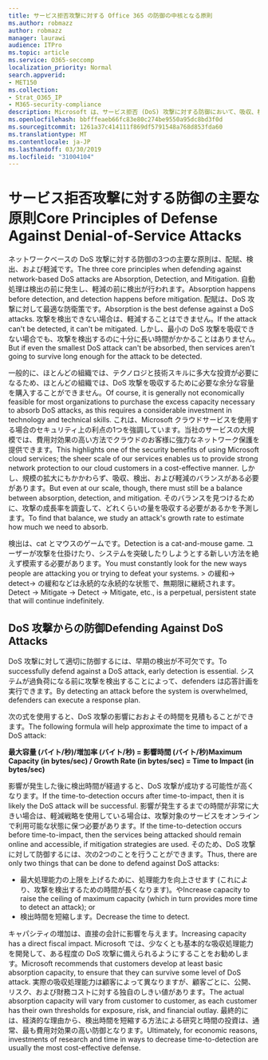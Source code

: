 ```yaml
---
title: サービス拒否攻撃に対する Office 365 の防御の中核となる原則
ms.author: robmazz
author: robmazz
manager: laurawi
audience: ITPro
ms.topic: article
ms.service: O365-seccomp
localization_priority: Normal
search.appverid:
- MET150
ms.collection:
- Strat_O365_IP
- M365-security-compliance
description: Microsoft は、サービス拒否 (DoS) 攻撃に対する防御において、吸収、検出、軽減の中心となる原則を活用する方法について説明します。
ms.openlocfilehash: bbfffeaeb66fc83e80c274be9550a95dc8bd3f0d
ms.sourcegitcommit: 1261a37c414111f869df5791548a768d853fda60
ms.translationtype: MT
ms.contentlocale: ja-JP
ms.lasthandoff: 03/30/2019
ms.locfileid: "31004104"
---
```

# <a name="core-principles-of-defense-against-denial-of-service-attacks"></a><span data-ttu-id="9f76f-103">サービス拒否攻撃に対する防御の主要な原則</span><span class="sxs-lookup"><span data-stu-id="9f76f-103">Core Principles of Defense Against Denial-of-Service Attacks</span></span>

<span data-ttu-id="9f76f-104">ネットワークベースの DoS 攻撃に対する防御の3つの主要な原則は、配賦、検出、および軽減です。</span><span class="sxs-lookup"><span data-stu-id="9f76f-104">The three core principles when defending against network-based DoS attacks are Absorption, Detection, and Mitigation.</span></span>
<span data-ttu-id="9f76f-105">自動処理は検出の前に発生し、軽減の前に検出が行われます。</span><span class="sxs-lookup"><span data-stu-id="9f76f-105">Absorption happens before detection, and detection happens before mitigation.</span></span> <span data-ttu-id="9f76f-106">配賦は、DoS 攻撃に対して最適な防衛策です。</span><span class="sxs-lookup"><span data-stu-id="9f76f-106">Absorption is the best defense against a DoS attacks.</span></span> <span data-ttu-id="9f76f-107">攻撃を検出できない場合は、軽減することはできません。</span><span class="sxs-lookup"><span data-stu-id="9f76f-107">If the attack can't be detected, it can't be mitigated.</span></span> <span data-ttu-id="9f76f-108">しかし、最小の DoS 攻撃を吸収できない場合でも、攻撃を検出するのに十分に長い時間がかかることはありません。</span><span class="sxs-lookup"><span data-stu-id="9f76f-108">But if even the smallest DoS attack can't be absorbed, then services aren't going to survive long enough for the attack to be detected.</span></span>

<span data-ttu-id="9f76f-109">一般的に、ほとんどの組織では、テクノロジと技術スキルに多大な投資が必要になるため、ほとんどの組織では、DoS 攻撃を吸収するために必要な余分な容量を購入することができません。</span><span class="sxs-lookup"><span data-stu-id="9f76f-109">Of course, it is generally not economically feasible for most organizations to purchase the excess capacity necessary to absorb DoS attacks, as this requires a considerable investment in technology and technical skills.</span></span> <span data-ttu-id="9f76f-110">これは、Microsoft クラウドサービスを使用する場合のセキュリティ上の利点の1つを強調しています。当社のサービスの大規模では、費用対効果の高い方法でクラウドのお客様に強力なネットワーク保護を提供できます。</span><span class="sxs-lookup"><span data-stu-id="9f76f-110">This highlights one of the security benefits of using Microsoft cloud services; the sheer scale of our services enables us to provide strong network protection to our cloud customers in a cost-effective manner.</span></span> <span data-ttu-id="9f76f-111">しかし、規模の拡大にもかかわらず、吸収、検出、および軽減のバランスがある必要があります。</span><span class="sxs-lookup"><span data-stu-id="9f76f-111">But even at our scale, though, there must still be a balance between absorption, detection, and mitigation.</span></span> <span data-ttu-id="9f76f-112">そのバランスを見つけるために、攻撃の成長率を調査して、どれくらいの量を吸収する必要があるかを予測します。</span><span class="sxs-lookup"><span data-stu-id="9f76f-112">To find that balance, we study an attack's growth rate to estimate how much we need to absorb.</span></span>

<span data-ttu-id="9f76f-113">検出は、cat とマウスのゲームです。</span><span class="sxs-lookup"><span data-stu-id="9f76f-113">Detection is a cat-and-mouse game.</span></span> <span data-ttu-id="9f76f-114">ユーザーが攻撃を仕掛けたり、システムを突破したりしようとする新しい方法を絶えず模索する必要があります。</span><span class="sxs-lookup"><span data-stu-id="9f76f-114">You must constantly look for the new ways people are attacking you or trying to defeat your systems.</span></span> <span data-ttu-id="9f76f-115">> の緩和-> detect-> の緩和などは永続的な永続的な状態で、無期限に継続されます。</span><span class="sxs-lookup"><span data-stu-id="9f76f-115">Detect -> Mitigate -> Detect -> Mitigate, etc., is a perpetual, persistent state that will continue indefinitely.</span></span>

## <a name="defending-against-dos-attacks"></a><span data-ttu-id="9f76f-116">DoS 攻撃からの防御</span><span class="sxs-lookup"><span data-stu-id="9f76f-116">Defending Against DoS Attacks</span></span>

<span data-ttu-id="9f76f-117">DoS 攻撃に対して適切に防御するには、早期の検出が不可欠です。</span><span class="sxs-lookup"><span data-stu-id="9f76f-117">To successfully defend against a DoS attack, early detection is essential.</span></span> <span data-ttu-id="9f76f-118">システムが過負荷になる前に攻撃を検出することによって、defenders は応答計画を実行できます。</span><span class="sxs-lookup"><span data-stu-id="9f76f-118">By detecting an attack before the system is overwhelmed, defenders can execute a response plan.</span></span>

<span data-ttu-id="9f76f-119">次の式を使用すると、DoS 攻撃の影響におおよその時間を見積もることができます。</span><span class="sxs-lookup"><span data-stu-id="9f76f-119">The following formula will help approximate the time to impact of a DoS attack:</span></span>

   <span data-ttu-id="9f76f-120">**最大容量 (バイト/秒)/増加率 (バイト/秒) = 影響時間 (バイト/秒)**</span><span class="sxs-lookup"><span data-stu-id="9f76f-120">**Maximum Capacity (in bytes/sec) / Growth Rate (in bytes/sec) = Time to Impact (in bytes/sec)**</span></span>

<span data-ttu-id="9f76f-121">影響が発生した後に検出時間が経過すると、DoS 攻撃が成功する可能性が高くなります。</span><span class="sxs-lookup"><span data-stu-id="9f76f-121">If the time-to-detection occurs after time-to-impact, then it is likely the DoS attack will be successful.</span></span> <span data-ttu-id="9f76f-122">影響が発生するまでの時間が非常に大きい場合は、軽減戦略を使用している場合は、攻撃対象のサービスをオンラインで利用可能な状態に保つ必要があります。</span><span class="sxs-lookup"><span data-stu-id="9f76f-122">If the time-to-detection occurs before time-to-impact, then the services being attacked should remain online and accessible, if mitigation strategies are used.</span></span> <span data-ttu-id="9f76f-123">そのため、DoS 攻撃に対して防御するには、次の2つのことを行うことができます。</span><span class="sxs-lookup"><span data-stu-id="9f76f-123">Thus, there are only two things that can be done to defend against DoS attacks:</span></span>
- <span data-ttu-id="9f76f-124">最大処理能力の上限を上げるために、処理能力を向上させます (これにより、攻撃を検出するための時間が長くなります)。や</span><span class="sxs-lookup"><span data-stu-id="9f76f-124">Increase capacity to raise the ceiling of maximum capacity (which in turn provides more time to detect an attack); or</span></span>
- <span data-ttu-id="9f76f-125">検出時間を短縮します。</span><span class="sxs-lookup"><span data-stu-id="9f76f-125">Decrease the time to detect.</span></span>

<span data-ttu-id="9f76f-126">キャパシティの増加は、直接の会計に影響を与えます。</span><span class="sxs-lookup"><span data-stu-id="9f76f-126">Increasing capacity has a direct fiscal impact.</span></span> <span data-ttu-id="9f76f-127">Microsoft では、少なくとも基本的な吸収処理能力を開発して、ある程度の DoS 攻撃に備えられるようにすることをお勧めします。</span><span class="sxs-lookup"><span data-stu-id="9f76f-127">Microsoft recommends that customers develop at least basic absorption capacity, to ensure that they can survive some level of DoS attack.</span></span> <span data-ttu-id="9f76f-128">実際の吸収処理能力は顧客によって異なりますが、顧客ごとに、公開、リスク、および財務コストに対する独自のしきい値があります。</span><span class="sxs-lookup"><span data-stu-id="9f76f-128">The actual absorption capacity will vary from customer to customer, as each customer has their own thresholds for exposure, risk, and financial outlay.</span></span> <span data-ttu-id="9f76f-129">最終的には、経済的な理由から、検出時間を短縮する方法による研究と時間の投資は、通常、最も費用対効果の高い防御となります。</span><span class="sxs-lookup"><span data-stu-id="9f76f-129">Ultimately, for economic reasons, investments of research and time in ways to decrease time-to-detection are usually the most cost-effective defense.</span></span>
